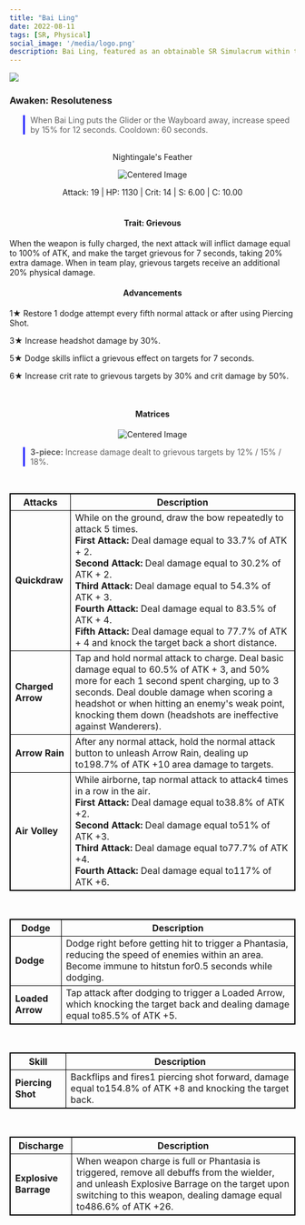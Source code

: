 ```yaml
---
title: "Bai Ling"
date: 2022-08-11
tags: [SR, Physical]
social_image: '/media/logo.png'
description: Bai Ling, featured as an obtainable SR Simulacrum within the simulacrum system, associated with the weapon Nightingale's Feather.
---
```


![](https://i.postimg.cc/xTGVNRtR/Simulacrum-Bai-Ling-Prototype.webp)

### Awaken: Resoluteness
> When Bai Ling puts the Glider or the Wayboard away, increase speed by 15% for 12 seconds. Cooldown: 60 seconds.

</br>

<center>
Nightingale's Feather
</center>
<p align="center">
<img src="https://i.postimg.cc/T3cgpZzc/Icon-Weapon-Nightingale-s-Feather.webp" alt="Centered Image">
</p>
<center>
Attack: 19 | HP: 1130 | Crit: 14 | S: 6.00 | C: 10.00
</center>

</br>

<h4 style="text-align: center;"> Trait: Grievous </h4>

When the weapon is fully charged, the next attack will inflict damage equal to 100% of ATK, and make the target grievous for 7 seconds, taking 20% extra damage. When in team play, grievous targets receive an additional 20% physical damage.

<h4 style="text-align: center;"> Advancements </h4>



1★ Restore 1 dodge attempt every fifth normal attack or after using Piercing Shot.


3★ Increase headshot damage by 30%.

5★ Dodge skills inflict a grievous effect on targets for 7 seconds.

6★ Increase crit rate to grievous targets by 30% and crit damage by 50%.

</br>

<h4 style="text-align: center;"> Matrices </h4>

<p align="center">
<img src="https://i.postimg.cc/4dP90ZMT/Bai-Ling-m.png" alt="Centered Image">
</p>

> **3-piece:** Increase damage dealt to grievous targets by 12% / 15% / 18%.

</br>

<style>
table {
    border-collapse: collapse;
}
table, th, td {
   border: 1.5px solid black;
}
blockquote {
    border-left: solid blue;
    padding-left: 10px;
}
</style>

| Attacks | Description |
| --- | --- |
| **Quickdraw** | While on the ground, draw the bow repeatedly to attack 5 times. </br> **First Attack:** Deal damage equal to 33.7% of ATK + 2. </br> **Second Attack:** Deal damage equal to 30.2% of ATK + 2. </br> **Third Attack:** Deal damage equal to 54.3% of ATK + 3. </br> **Fourth Attack:** Deal damage equal to 83.5% of ATK + 4. </br> **Fifth Attack:** Deal damage equal to 77.7% of ATK + 4 and knock the target back a short distance.
| **Charged Arrow** | Tap and hold normal attack to charge. Deal basic damage equal to 60.5% of ATK + 3, and 50% more for each 1 second spent charging, up to 3 seconds. Deal double damage when scoring a headshot or when hitting an enemy's weak point, knocking them down (headshots are ineffective against Wanderers).
| **Arrow Rain** | After any normal attack, hold the normal attack button to unleash Arrow Rain, dealing up to198.7% of ATK +10 area damage to targets.
| **Air Volley** | While airborne, tap normal attack to attack4 times in a row in the air.</br> **First Attack:** Deal damage equal to38.8% of ATK +2.</br> **Second Attack:** Deal damage equal to51% of ATK +3.</br> **Third Attack:** Deal damage equal to77.7% of ATK +4.</br> **Fourth Attack:** Deal damage equal to117% of ATK +6.

</br>

| Dodge | Description |
| --- | --- |
| **Dodge** | Dodge right before getting hit to trigger a Phantasia, reducing the speed of enemies within an area. Become immune to hitstun for0.5 seconds while dodging.
| **Loaded Arrow** | Tap attack after dodging to trigger a Loaded Arrow, which knocking the target back and dealing damage equal to85.5% of ATK +5.

</br>

| Skill | Description |
| --- | --- |
| **Piercing Shot** | Backflips and fires1 piercing shot forward, damage equal to154.8% of ATK +8 and knocking the target back.

</br>

| Discharge | Description |
| --- | --- |
| **Explosive Barrage** | When weapon charge is full or Phantasia is triggered, remove all debuffs from the wielder, and unleash Explosive Barrage on the target upon switching to this weapon, dealing damage equal to486.6% of ATK +26.




